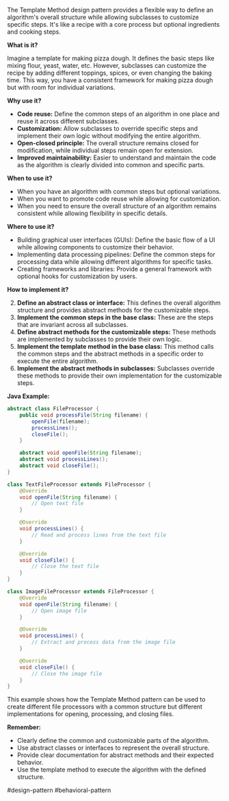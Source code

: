 The Template Method design pattern provides a flexible way to define an algorithm's overall structure while allowing subclasses to customize specific steps. It's like a recipe with a core process but optional ingredients and cooking steps.

**What is it?**

Imagine a template for making pizza dough. It defines the basic steps like mixing flour, yeast, water, etc. However, subclasses can customize the recipe by adding different toppings, spices, or even changing the baking time. This way, you have a consistent framework for making pizza dough but with room for individual variations.

**Why use it?**

- **Code reuse:** Define the common steps of an algorithm in one place and reuse it across different subclasses.
- **Customization:** Allow subclasses to override specific steps and implement their own logic without modifying the entire algorithm.
- **Open-closed principle:** The overall structure remains closed for modification, while individual steps remain open for extension.
- **Improved maintainability:** Easier to understand and maintain the code as the algorithm is clearly divided into common and specific parts.

**When to use it?**

- When you have an algorithm with common steps but optional variations.
- When you want to promote code reuse while allowing for customization.
- When you need to ensure the overall structure of an algorithm remains consistent while allowing flexibility in specific details.

**Where to use it?**

- Building graphical user interfaces (GUIs): Define the basic flow of a UI while allowing components to customize their behavior.
- Implementing data processing pipelines: Define the common steps for processing data while allowing different algorithms for specific tasks.
- Creating frameworks and libraries: Provide a general framework with optional hooks for customization by users.

**How to implement it?**

2. **Define an abstract class or interface:** This defines the overall algorithm structure and provides abstract methods for the customizable steps.
4. **Implement the common steps in the base class:** These are the steps that are invariant across all subclasses.
6. **Define abstract methods for the customizable steps:** These methods are implemented by subclasses to provide their own logic.
8. **Implement the template method in the base class:** This method calls the common steps and the abstract methods in a specific order to execute the entire algorithm.
10. **Implement the abstract methods in subclasses:** Subclasses override these methods to provide their own implementation for the customizable steps.

**Java Example:**

```Java
abstract class FileProcessor {
    public void processFile(String filename) {
        openFile(filename);
        processLines();
        closeFile();
    }

    abstract void openFile(String filename);
    abstract void processLines();
    abstract void closeFile();
}

class TextFileProcessor extends FileProcessor {
    @Override
    void openFile(String filename) {
        // Open text file
    }

    @Override
    void processLines() {
        // Read and process lines from the text file
    }

    @Override
    void closeFile() {
        // Close the text file
    }
}

class ImageFileProcessor extends FileProcessor {
    @Override
    void openFile(String filename) {
        // Open image file
    }

    @Override
    void processLines() {
        // Extract and process data from the image file
    }

    @Override
    void closeFile() {
        // Close the image file
    }
}
```

This example shows how the Template Method pattern can be used to create different file processors with a common structure but different implementations for opening, processing, and closing files.

**Remember:**

- Clearly define the common and customizable parts of the algorithm.
- Use abstract classes or interfaces to represent the overall structure.
- Provide clear documentation for abstract methods and their expected behavior.
- Use the template method to execute the algorithm with the defined structure.

#design-pattern #behavioral-pattern
